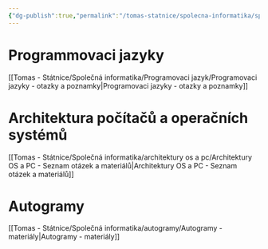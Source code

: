 ```yaml
---
{"dg-publish":true,"permalink":"/tomas-statnice/spolecna-informatika/spolecna-informatika-poznamky-materialy/","tags":["tomas","spolecna_informatika"],"noteIcon":""}
---
```



# Programmovaci jazyky
[[Tomas - Státnice/Společná informatika/Programovaci jazyk/Programovaci jazyky - otazky a poznamky\|Programovaci jazyky - otazky a poznamky]]
# Architektura počítačů a operačních systémů
[[Tomas - Státnice/Společná informatika/architektury os a pc/Architektury OS a PC - Seznam otázek a materiálů\|Architektury OS a PC - Seznam otázek a materiálů]]
# Autogramy
[[Tomas - Státnice/Společná informatika/autogramy/Autogramy - materiály\|Autogramy - materiály]]